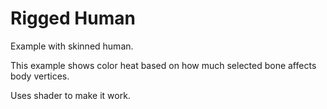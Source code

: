 Rigged Human
============

Example with skinned human.

This example shows color heat based on how much
selected bone affects body vertices.

Uses shader to make it work.